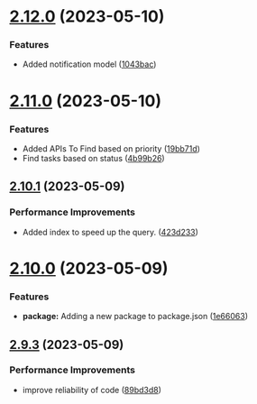 # [2.12.0](https://github.com/hossainchisty/Task-Tracking-Tool/compare/v2.11.0...v2.12.0) (2023-05-10)


### Features

* Added notification model ([1043bac](https://github.com/hossainchisty/Task-Tracking-Tool/commit/1043bacadfab7e598c015922c268c095c0630b40))



# [2.11.0](https://github.com/hossainchisty/Task-Tracking-Tool/compare/v2.10.1...v2.11.0) (2023-05-10)


### Features

* Added APIs To Find based on priority ([19bb71d](https://github.com/hossainchisty/Task-Tracking-Tool/commit/19bb71d043da0d27c6904268778ef59f61c9e223))
* Find tasks based on status ([4b99b26](https://github.com/hossainchisty/Task-Tracking-Tool/commit/4b99b26e8f63571b4f18e44a7d314a0ce3ce59d9))



## [2.10.1](https://github.com/hossainchisty/Task-Tracking-Tool/compare/v2.10.0...v2.10.1) (2023-05-09)


### Performance Improvements

* Added index to speed up the query. ([423d233](https://github.com/hossainchisty/Task-Tracking-Tool/commit/423d23328e1de32aab74c38e0960e727ccc778dc))



# [2.10.0](https://github.com/hossainchisty/Task-Tracking-Tool/compare/v2.9.3...v2.10.0) (2023-05-09)


### Features

* **package:** Adding a new package to package.json ([1e66063](https://github.com/hossainchisty/Task-Tracking-Tool/commit/1e660637c3d113fcf31209a569645c4e3c216d99))



## [2.9.3](https://github.com/hossainchisty/Task-Tracking-Tool/compare/v2.9.2...v2.9.3) (2023-05-09)


### Performance Improvements

* improve reliability of code ([89bd3d8](https://github.com/hossainchisty/Task-Tracking-Tool/commit/89bd3d8d68e6ab07e0b50ba10e3fa767ed5ccde6))



